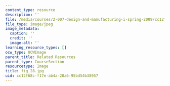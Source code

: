 ```yaml
---
content_type: resource
description: ''
file: /media/courses/2-007-design-and-manufacturing-i-spring-2009/cc12f68cf17eab4a20a695bd54b38957_fig_28.jpg
file_type: image/jpeg
image_metadata:
  caption: ''
  credit: ''
  image-alt: ''
learning_resource_types: []
ocw_type: OCWImage
parent_title: Related Resources
parent_type: CourseSection
resourcetype: Image
title: fig_28.jpg
uid: cc12f68c-f17e-ab4a-20a6-95bd54b38957
---
```

